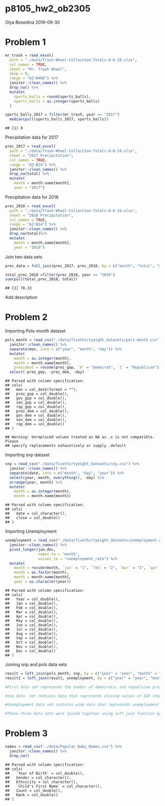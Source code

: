 p8105\_hw2\_ob2305
================
Olya Besedina
2019-09-30

# Problem 1

``` r
mr_trash = read_excel(
  path = "./data/Trash-Wheel-Collection-Totals-8-6-19.xlsx",
  col_names = TRUE,
  sheet = "Mr. Trash Wheel", 
  skip = 0,
  range = "A2:N408") %>% 
  janitor::clean_names() %>% 
  drop_na() %>% 
  mutate(
    sports_balls = round(sports_balls),
    sports_balls = as.integer(sports_balls)
  )

sports_balls_2017 = filter(mr_trash, year == "2017")
  median(pull(sports_balls_2017, sports_balls))
```

    ## [1] 8

Precipitation data for 2017

``` r
prec_2017 = read_excel(
  path = "./data/Trash-Wheel-Collection-Totals-8-6-19.xlsx",
  sheet = "2017 Precipitation",
  col_names = TRUE,
  range = "A2:B14") %>% 
  janitor::clean_names() %>% 
  drop_na(total) %>% 
  mutate( 
    month = month.name[month],
    year = "2017")
```

Precipitation data for 2018

``` r
prec_2018 = read_excel(
  path = "./data/Trash-Wheel-Collection-Totals-8-6-19.xlsx",
  sheet = "2018 Precipitation",
  col_names = TRUE,
  range = "A2:B14") %>% 
  janitor::clean_names() %>% 
  drop_na(total)%>% 
  mutate( 
    month = month.name[month],
    year = "2018")
```

Join two data
sets

``` r
prec_data = full_join(prec_2017, prec_2018, by = c("month", "total", "year"))

total_prec_2018 =filter(prec_2018, year == "2018")
sum(pull(total_prec_2018, total))
```

    ## [1] 70.33

Add description

# Problem 2

Importing Pols-month
dataset

``` r
pols_month = read_csv("./data/fivethirtyeight_datasets/pols-month.csv") %>% 
  janitor::clean_names() %>% 
  separate(mon, into = c("year", "month", "day")) %>%
  mutate(
    month = as.integer(month),
    month = month.name[month],
    president = recode(prez_gop, `0` = "Democrat", `1` = "Republican")) %>% 
  select(-prez_gop, -prez_dem, -day)
```

    ## Parsed with column specification:
    ## cols(
    ##   mon = col_date(format = ""),
    ##   prez_gop = col_double(),
    ##   gov_gop = col_double(),
    ##   sen_gop = col_double(),
    ##   rep_gop = col_double(),
    ##   prez_dem = col_double(),
    ##   gov_dem = col_double(),
    ##   sen_dem = col_double(),
    ##   rep_dem = col_double()
    ## )

    ## Warning: Unreplaced values treated as NA as .x is not compatible. Please
    ## specify replacements exhaustively or supply .default

Importing snp dataset

``` r
snp = read_csv("./data/fivethirtyeight_datasets/snp.csv") %>% 
  janitor::clean_names() %>% 
  separate(date, into = c("month", "day", "year")) %>% 
  select(year, month, everything(), -day) %>% 
  arrange(year, month) %>% 
  mutate(
    month = as.integer(month),
    month = month.name[month])
```

    ## Parsed with column specification:
    ## cols(
    ##   date = col_character(),
    ##   close = col_double()
    ## )

Importing
Unemployment

``` r
unemployment = read_csv("./data/fivethirtyeight_datasets/unemployment.csv") %>% 
  janitor::clean_names() %>% 
  pivot_longer(jan:dec,
               names_to = "month",
               values_to = "unemployment_rate") %>% 
  mutate(
    month = recode(month, `jan` = "1", `feb` = "2", `mar` = "3", `apr` = "4", `may` = "5", `jun` = "6", `jul` = "7", `aug` = "8", `sep` = "9", `oct` = "10", `nov` = "11", `dec` = "12"),
    month = as.factor(month),
    month = month.name[month],
    year = as.character(year)) 
```

    ## Parsed with column specification:
    ## cols(
    ##   Year = col_double(),
    ##   Jan = col_double(),
    ##   Feb = col_double(),
    ##   Mar = col_double(),
    ##   Apr = col_double(),
    ##   May = col_double(),
    ##   Jun = col_double(),
    ##   Jul = col_double(),
    ##   Aug = col_double(),
    ##   Sep = col_double(),
    ##   Oct = col_double(),
    ##   Nov = col_double(),
    ##   Dec = col_double()
    ## )

Joining snp and pols data
sets

``` r
result = left_join(pols_month, snp, by = c("year" = "year", "month" = "month"))
result1 = left_join(result, unemployment, by = c("year" = "year", "month" = "month")) 
```

``` r
#First data set represends the number of democratic and republican presidents, representatives, governors and senators for every month from 1947 to 2015. During this time the number of gop governors ranged between `r range(pull(pols_month, gov_gop))`, gop senators - `r range(pull(pols_month, sen_gop))`, gop representatives - `r range(pull(pols_month, rep_gop))`; democratic governors ranged between `r range(pull(pols_month, goc_dem))`, democratic senators - `r range(pull(pols_month, sen_dem))`, democratic representatives - `r range(pull(pols_month, rep_dem))`.

#snp data  set contains data that represends closing values of S&P stock index (variable name "close" for every month from `r min(pull(snp, year))` to `r max(pull(snp, year))`.  

#Unemployment data set contains wide data that represends unemployment rates for every month from the beggining of `r min(pull(unemployment, year))` to the end of `r max(pull(unemployment, year))`. The mean unemployment rate through out this time is `r mean(pull(unemployment, unemployment_rate))`.

#These three data sets were joined together using left_join function by the year and month variables.
```

# Problem 3

``` r
names = read_csv("./data/Popular_Baby_Names.csv") %>% 
  janitor::clean_names() %>%
  drop_na()
```

    ## Parsed with column specification:
    ## cols(
    ##   `Year of Birth` = col_double(),
    ##   Gender = col_character(),
    ##   Ethnicity = col_character(),
    ##   `Child's First Name` = col_character(),
    ##   Count = col_double(),
    ##   Rank = col_double()
    ## )
